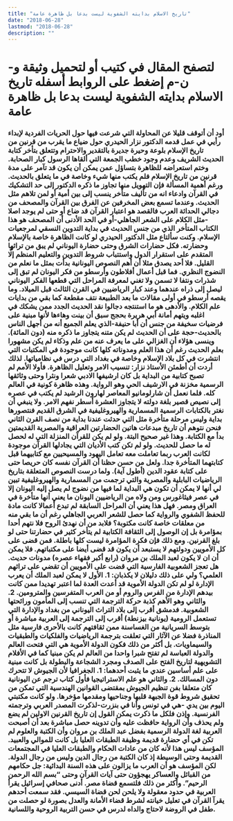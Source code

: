 ```yaml
---
title: "تاريخ الاسلام بدايته الشفوية ليست بدعا بل ظاهرة عامة"
date: "2018-06-28"
lastmod: "2018-06-28"
description: ""
---
```

# **لتصفح المقال في كتيب أو لتحميل وثيقة و-ن-م إضغط على الروابط أسفله** **تاريخ الاسلام بدايته الشفوية ليست بدعا بل ظاهرة عامة**

### أود أن أتوقف قليلا عن المحاولة التي شرعت فيها حول الحريات الفردية لإبداء رأيي في عمل قدمه الدكتور نزار الحيدري حول ضياع ما يقرب من قرنين من تاريخ الإسلام بلوعة وحيرة جديرة بالتقدير والاحترام وتتعلق بتأخر كتابة الحديث الشريف وعدم وجود خطب الجمعة التي ألقاها الرسول كبار الصحابة. وختم استعراضه للظاهرة بتساؤل عمن يمكن أن يكون قد تآمر على مدة قرنين من تاريخ الإسلام فلم يكتب منها شيء وخاصة في ما يتعلق بالحديث. ورغم أهمية المسألة فإن التهويل منها تجاوز ما ذكره الدكتور إلى حد التشكيك في القرآن وادعاء انه من تأليف متأخر ينسب إلى بين أمية أو لمن تلاهم مثل الحديث. وعندما تسمع بعض المخرفين عن الفرق بين القرآن والمصحف من دجالي الحداثة العرب فالقصد هو اعتبار القرآن قد ضاع أو حتى لم يوجد اصلا -مثل الكلام على الشعر الجاهلي-أو في الحد الأدنى أن المصحف هو هذا الكتاب المتأخر الذي من جنس الحديث في بداية التدوين النسقي لمرجعيات الإسلام. وكنت سألتاع مثل الدكتور الحيدري لو كانت الظاهرة خاصة بالإسلام وحضارته. فكل حضارات الشرق وحتى حضارة اليوناني لم يبق من تراثها المتقدم على استقرار الدول واستتباب شروط التدوين والتعليم المنظم إلّا القليل. فلا أحد يصدق مثلا أن أهم النصوص اليونانية بدأت بمثل ما نعلم من النضوج النظري. فما قبل أعمال أفلاطون وأرسطو من فكر اليونان لم تبق إلى شذرات ونتفا لا تسمن ولا تغني لمعرفة المراحل التي قطعها الفكر اليوناني ليصل إلى ذراه عندهما وعند كبار الرياضيين في القرن الثالث قبل الميلاد. وما يقصه أرسطو في أولى مقالات ما بعد الطبيعة نتف مقطعة كما بقي من بدايات علم الكلام. والأدهى هو ما استنتجه دجالوا نقد الحديث الجدد ممن يشكك في اغلبه ويتهم أمانة أبي هريرة بحجج سبق أن بينت وهاءها لأنها مبنية على فرضيات سخيفة من جنس أن أبا حنيفة-الذي يعلم الجميع أنه من أجهل الناس بالحديث-حجة على أن الحديث لم يكن متنه يتجاوز ما ذكره منه (دون المائة). وينسى هؤلاء أن الغزالي على ما يعرف عنه من علم وذكاء لم يكن مشهورا بعلم الحديث رغم أن هذا العلم ومدوناته كلها كانت موجودة في المكتبات التي انتشرت في كل بلاد الإسلام وخاصة في بغداد التي درس في نظامياتها. لذلك أردت أن أطمئن الأستاذ نزار: تنسيب الامر وتعليل الظاهرة. فأولا الأمم لم تصبح كتابية من البداية بل كان ارشيفها الادبي شعرا ونثرا وحتى وثائقها الرسمية مخزنة في الارشيف الحي وهو الرواية. وهذه ظاهرة كونية في العالم كله. فلما نعمل أن شارلومانيو المعاصر لهارون الرشيد لم يكتب في عصره إلى نصيص قصير بلغة دولته لا يتجاوز العشرة أسطر نفهم الامر. ولا ينبغي أن نغتر بالكتابات الرسمية المسمارية والهيروغليفية في الشرق القديم فنتصورها بداية وليس مرحلة متأخرة مثل التي حدثت عندنا بداية من نصف القرن الثاني فنحن نتوهم أن تاريخ مبدعات هاتين الحضارتين العراقية والمصرية القديمتين بدأ مع الكتابة. وهذا غير صحيح البتة. ولو لم يكن للقرآن المنزلة التي له لحصل له ما حصل للحديث. ولو لم تكن كتب الأديان التي يجادلها القرآن موجودة لكانت العرب ربما تعاملت معه تعامل اليهود والمسيحيين مع كتابيهما قبل كتابتهما المتأخرة جدا. ولعل من حسن حظنا أن القرآن نفسه كان حريصا حتى على كتابة عقود الدين (أطول آية). ولما درست النصوص المتعلقة بتاريخ الرياضيات البابلية والمصرية والتي ترجمت من المسمارية والهيروغليفية تبين لي أنها لا يمكن أن تكون هي البداية لما فيها من نضوج لم يصل إليه اليونان إلا في عصر فيثاغورس ومن ولاه من الرياضيين اليونان ما يعني أنها متأخرة في العراق ومصر. فهل هذا يعني أن المراحل السابقة لم تبدع أعمالا كانت مادة للحفظ الشفوي والرواية كما حصل للشعر العربي الجاهلي رغم أن ما بقي منه من معلقات خاصة كانت مكتوبة؟ فلابد من أن نهدئ الروح فلا نتهم أحدا بمؤامرة بل إن الوصول إلى الثقافة الكتابية لم يتأخر كثير في حضارتنا حتى لو بلغ القرنين. ومع ذلك فإن فكرة المؤامرة ليست كلها باطلة. فمن قضى على كل الأمويين ودولتهم لا يستبعد أن يكون قد قضى أيضا على مكتباتهم. فلا يمكن أن ان لا يكون لعبد الملك بن مروان (رابع أكبر فقهاء عصره) مدونات حديث. هل تعجز الشعوبية الفارسية التي قضت على الأمويين أن تقضي على تراثهم العلمي؟ ولي على ذلك دليلان لا يكذبان: 1. الأول لا يمكن لعبد الملك أن يعرب الإدارة لو لم تكن الدولة الأموية قد أعدت العدة لما اعتبر تهديدا ممن كانت بيدهم الإدارة من الفرس والروم أو من العرب المتفرسين والمترومين. 2. والثاني وهو الأهم كذبة حركة الترجمة التي تنسب إلى المأمون ورائحتها الشعوبية. فدمشق أقرب إلى بلاد التراث اليوناني من بغداد والإدارة التي تستعمل الرومية (يونانية بيزنطة) أقرب إلى الترجمة إلى العربية مباشرة أو بتوسط السريانية من الغساسنة ممن ثقافتهم كانت بالأحرى فارسية مثل المناذرة فضلا عن الآثار التي تعلقت بترجمة الرياضيات والفلكيات والطبقيات والسيماويات. بل أكثر من ذلك فكون الدولة الأموية هي التي فتحت العالم والدولة العباسة لم تفتح شبرا واحدا من العالم لم يكن مبنيا كما في الأفلام التشويهية لتاريخ الفتح على الصدف ومجرد الشجاعة والبطولة بل كانت مبنية على علم أساسين عندي ما يثبت أحدهما: 1. الجغرافيا لأن الجيوش لا تتحرك دون المسالك. 2. والثاني هو علم الاستراتيجيا فأول كتاب ترجم عن اليونانية كان متعلقا بفن تنظيم الجيوش بمقتضى القوانين الهندسية التي تمكن من تحقيق شروط قوة الجبهة قلبها وجناحيها ومقدمها مؤخرها. ولو كانت مكتبتي اليوم بين يدي -هي في تونس وأنا في بنزرت-لذكرت المصدر العربي وترجمته الفرنسية. وإذن فلكل ما ذكرت يمكن القول إن تاريخ القرنين الاولين لم يضع ولم يحذف وأن الرواية حافظت عليه وأن تدوينه حصل مباشرة بعد أن أصبحت العربية لغة الدولة الرسمية بفضل عبد الملك بن مروان وأن الكتبة والعلوم لم تكن في أي حضارة قديمة وظيفة الطبقات العليا بل كانت للموالي والعبيد. المؤسف ليس هذا لأنه كان من عادات الحكام والطبقات العليا في المجتمعات القديمة وحتى الوسيطة إذ كان الكتبة من رجال الدين وليس من رجال الدولة. لكن المؤسف هو أن العرب ما يزالون على هذه السنة البدائية: جل حكامهم من القبائل والعساكر يهجؤون حتى آيات القرآن وحتى “بسم الله الرحمن الرحيم”. وأكثر من ذلك فلتسمع قضاة مصر. أدنى صحافي إسرائيل يقرأ العربية في حدود معقولة ولا يلحن لحن قضاة السيسي. فقد سمعت أحدهم يقرآ القرآن في تعليل خيانته لشرط قضاء الأمانة والعدل بصورة لو حصلت من طفل في الروضة لاحتاج والداه لدرس في حسن التربية الروحية واللسانية.

###